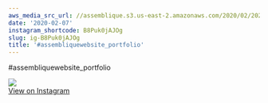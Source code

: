 ```yaml
---
aws_media_src_url: //assemblique.s3.us-east-2.amazonaws.com/2020/02/2020-02-07_00-35-49_UTC.jpg
date: '2020-02-07'
instagram_shortcode: B8Puk0jAJOg
slug: ig-B8Puk0jAJOg
title: '#assembliquewebsite_portfolio'
---
```


#assembliquewebsite\_portfolio 

![](//assemblique.s3.us-east-2.amazonaws.com/2020/02/2020-02-07_00-35-49_UTC.jpg)   
[View on Instagram](https://www.instagram.com/p/B8Puk0jAJOg/)
